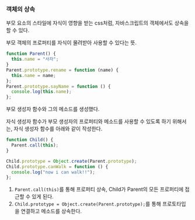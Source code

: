 ### 객체의 상속

부모 요소의 스타일에 자식이 영향을 받는 css처럼, 자바스크립트의 객체에서도 상속을 할 수 있다.

부모 객체의 프로퍼티를 자식이 물려받아 사용할 수 있다는 뜻.

```js
function Parent() {
  this.name = "사자";
}
Parent.prototype.rename = function (name) {
  this.name = name;
};
Parent.prototype.sayName = function () {
  console.log(this.name);
};
```

부모 생성자 함수와 그의 메소드를 생성했다.

자식 생성자 함수가 부모 생성자의 프로퍼티와 메소드를 사용할 수 있도록 하기 위해서는, 자식 생성자 함수를 아래와 같이 작성한다.

```js
function Child() {
  Parent.call(this);
}

Child.prototype = Object.create(Parent.prototype);
Child.prototype.canWalk = function () {
  console.log("now i can walk!!");
};
```

1. `Parent.call(this)`를 통해 프로퍼티 상속, Child가 Parent의 모든 프로퍼티에 접근할 수 있게 된다.
2. `Child.prototype = Object.create(Parent.prototype);`를 통해 프로토타입을 연결하고 메소드를 상속한다.
